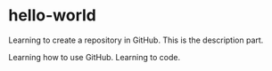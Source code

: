 # hello-world
Learning to create a repository in GitHub. This is the description part.

Learning how to use GitHub. Learning to code.

